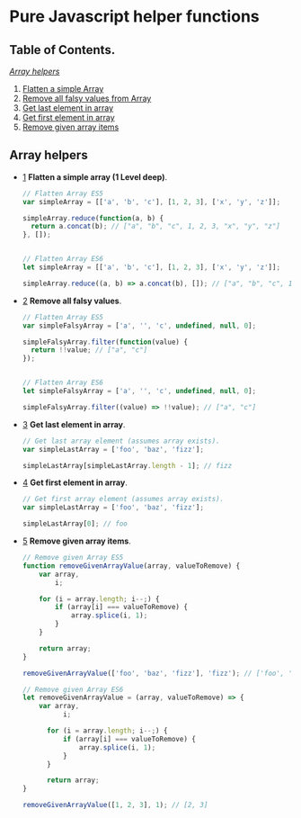 # Pure Javascript helper functions

## Table of Contents.

  *[Array helpers](#array-helpers)*

  1. [Flatten a simple Array](#array-flatten)
  1. [Remove all falsy values from Array](#array-filter-falsy-values)
  1. [Get last element in array](#array-return-last-array)
  1. [Get first element in array](#array-return-first-array)
  1. [Remove given array items](#array-remove-given-array-items)

## Array helpers

  <a name="array-flatten"></a><a name="2.1"></a>
  - [1](#array-flatten)  **Flatten a simple array (1 Level deep)**.


    ```javascript
    // Flatten Array ES5
    var simpleArray = [['a', 'b', 'c'], [1, 2, 3], ['x', 'y', 'z']];

    simpleArray.reduce(function(a, b) {
      return a.concat(b); // ["a", "b", "c", 1, 2, 3, "x", "y", "z"]
    }, []);


    // Flatten Array ES6
    let simpleArray = [['a', 'b', 'c'], [1, 2, 3], ['x', 'y', 'z']];

    simpleArray.reduce((a, b) => a.concat(b), []); // ["a", "b", "c", 1, 2, 3, "x", "y", "z"]

    ```

  <a name="array-filter-falsy-values"></a><a name="2.1"></a>
  - [2](#array-filter-falsy-values) **Remove all falsy values**.


    ```javascript
    // Flatten Array ES5
    var simpleFalsyArray = ['a', '', 'c', undefined, null, 0];

    simpleFalsyArray.filter(function(value) {
      return !!value; // ["a", "c"]
    });


    // Flatten Array ES6
    let simpleFalsyArray = ['a', '', 'c', undefined, null, 0];

    simpleFalsyArray.filter((value) => !!value); // ["a", "c"]

    ```

  <a name="array-return-last-array"></a><a name="2.1"></a>
  - [3](#array-return-last-array) **Get last element in array**.


    ```javascript
    // Get last array element (assumes array exists).
    var simpleLastArray = ['foo', 'baz', 'fizz'];

    simpleLastArray[simpleLastArray.length - 1]; // fizz

    ```

  <a name="array-return-first-array"></a><a name="2.1"></a>
  - [4](#array-return-first-array) **Get first element in array**.


    ```javascript
    // Get first array element (assumes array exists).
    var simpleLastArray = ['foo', 'baz', 'fizz'];

    simpleLastArray[0]; // foo

    ```

  <a name="#array-remove-given-array-items"></a><a name="2.1"></a>
  - [5](#array-remove-given-array-items) **Remove given array items**.


    ```javascript
    // Remove given Array ES5
    function removeGivenArrayValue(array, valueToRemove) {
        var array,
            i;

        for (i = array.length; i--;) {
            if (array[i] === valueToRemove) {
                array.splice(i, 1);
            } 
        }

        return array;
    }

    removeGivenArrayValue(['foo', 'baz', 'fizz'], 'fizz'); // ['foo', 'baz']

    // Remove given Array ES6
    let removeGivenArrayValue = (array, valueToRemove) => {
        var array,
              i;

          for (i = array.length; i--;) {
              if (array[i] === valueToRemove) {
                  array.splice(i, 1);
              } 
          }

          return array;
    }

    removeGivenArrayValue([1, 2, 3], 1); // [2, 3]

    ```
